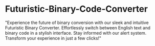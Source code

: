 # Futuristic-Binary-Code-Converter
"Experience the future of binary conversion with our sleek and intuitive Futuristic Binary Converter. Effortlessly switch between English text and binary code in a stylish interface. Stay informed with our alert system. Transform your experience in just a few clicks!"
